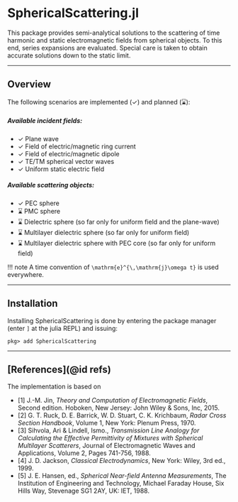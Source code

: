 
# SphericalScattering.jl

This package provides semi-analytical solutions to the scattering of time harmonic and static electromagnetic fields from spherical objects. 
To this end, series expansions are evaluated. Special care is taken to obtain accurate solutions down to the static limit.


---
## Overview

The following scenarios are implemented (✓) and planned (⌛):

##### Available incident fields:
- ✓ Plane wave
- ✓ Field of electric/magnetic ring current
- ✓ Field of electric/magnetic dipole
- ✓ TE/TM spherical vector waves
- ✓ Uniform static electric field

##### Available scattering objects:
- ✓ PEC sphere
- ⌛ PMC sphere
- ⌛ Dielectric sphere (so far only for uniform field and the plane-wave)
- ⌛ Multilayer dielectric sphere (so far only for uniform field)
- ⌛ Multilayer dielectric sphere with PEC core (so far only for uniform field)


!!! note
    A time convention of ``\mathrm{e}^{\,\mathrm{j}\omega t}`` is used everywhere.

---
## Installation

Installing SphericalScattering is done by entering the package manager (enter `]` at the julia REPL) and issuing:

```
pkg> add SphericalScattering 
```

---
## [References](@id refs)

The implementation is based on
- [1] J.-M. Jin, *Theory and Computation of Electromagnetic Fields*, Second edition. Hoboken, New Jersey: John Wiley & Sons, Inc, 2015.
- [2] G. T. Ruck, D. E. Barrick, W. D. Stuart, C. K. Krichbaum, *Radar Cross Section Handbook*, Volume 1, New York: Plenum Press, 1970.
- [3] Sihvola, Ari & Lindell, Ismo., *Transmission Line Analogy for Calculating the Effective Permittivity of Mixtures with Spherical Multilayer Scatterers*, Journal of Electromagnetic Waves and Applications, Volume 2, Pages 741-756, 1988.
- [4] J. D. Jackson, *Classical Electrodynamics*, New York: Wiley, 3rd ed., 1999.
- [5] J. E. Hansen, ed., *Spherical Near-field Antenna Measurements*, The Institution of Engineering and Technology, Michael Faraday House, Six Hills Way, Stevenage SG1 2AY, UK: IET, 1988.